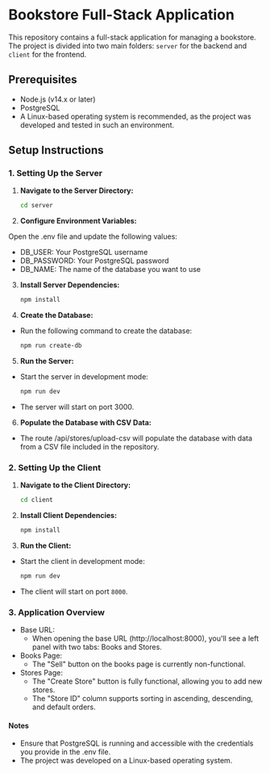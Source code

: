 # Bookstore Full-Stack Application

This repository contains a full-stack application for managing a bookstore. The project is divided into two main folders: `server` for the backend and `client` for the frontend.

## Prerequisites

- Node.js (v14.x or later)
- PostgreSQL
- A Linux-based operating system is recommended, as the project was developed and tested in such an environment.

## Setup Instructions

### 1. Setting Up the Server

1. **Navigate to the Server Directory:**
   ```bash
   cd server

2. **Configure Environment Variables:**

Open the .env file and update the following values:
  - DB_USER: Your PostgreSQL username
  - DB_PASSWORD: Your PostgreSQL password
  - DB_NAME: The name of the database you want to use

3. **Install Server Dependencies:**
   ```bash
   npm install

4. **Create the Database:**
- Run the following command to create the database:
   ```bash
   npm run create-db

5. **Run the Server:**
  - Start the server in development mode:
    ```bash
    npm run dev
  - The server will start on port 3000.

6. **Populate the Database with CSV Data:**
  - The route /api/stores/upload-csv will populate the database with data from a CSV file included in the repository.

### 2. Setting Up the Client

1. **Navigate to the Client Directory:**
    ```bash
    cd client

2. **Install Client Dependencies:**
    ```bash
    npm install

3. **Run the Client:**
  - Start the client in development mode:
    ```bash
    npm run dev
  - The client will start on port `8000`.

### 3. Application Overview

  - Base URL:
    - When opening the base URL (http://localhost:8000), you'll see a left panel with two tabs: Books and Stores.
  - Books Page:
    - The "Sell" button on the books page is currently non-functional.
  - Stores Page:
    - The "Create Store" button is fully functional, allowing you to add new stores.
    - The "Store ID" column supports sorting in ascending, descending, and default orders.

#### Notes

  - Ensure that PostgreSQL is running and accessible with the credentials you provide in the .env file.
  - The project was developed on a Linux-based operating system.


